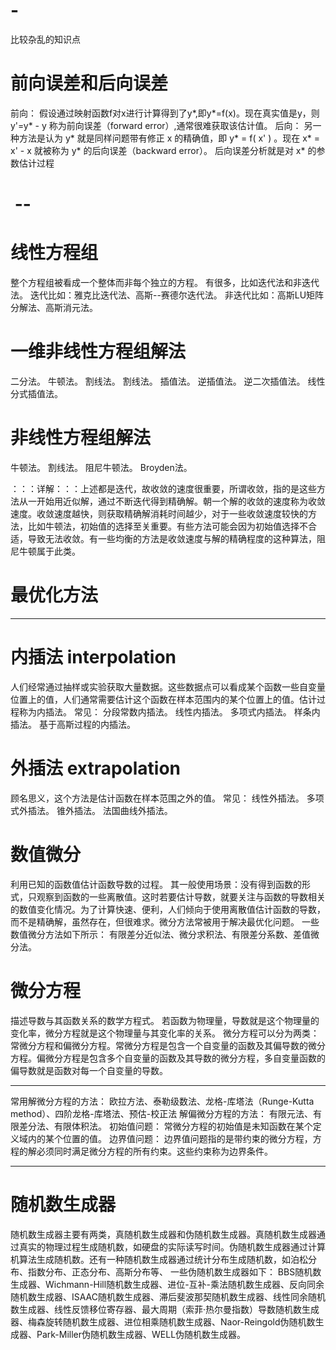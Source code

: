 # -
比较杂乱的知识点

# 前向误差和后向误差

前向： 
假设通过映射函数f对x进行计算得到了y*,即y*=f(x)。现在真实值是y，则y'=y* - y 称为前向误差（forward error）,通常很难获取该估计值。
后向：
另一种方法是认为 y* 就是同样问题带有修正 x 的精确值，即 y* = f( x' ) 。现在 x* = x' - x 就被称为 y* 的后向误差（backward error）。
后向误差分析就是对 x* 的参数估计过程


#  --
# 线性方程组
整个方程组被看成一个整体而非每个独立的方程。
有很多，比如迭代法和非迭代法。
迭代比如：雅克比迭代法、高斯--赛德尔迭代法。
非迭代比如：高斯LU矩阵分解法、高斯消元法。

# 一维非线性方程组解法
二分法。
牛顿法。
割线法。
割线法。
插值法。
逆插值法。
逆二次插值法。
线性分式插值法。

# 非线性方程组解法
牛顿法。
割线法。
阻尼牛顿法。
Broyden法。

：：：详解：：：上述都是迭代，故收敛的速度很重要，所谓收敛，指的是这些方法从一开始用近似解，通过不断迭代得到精确解。朝一个解的收敛的速度称为收敛速度。收敛速度越快，则获取精确解消耗时间越少，对于一些收敛速度较快的方法，比如牛顿法，初始值的选择至关重要。有些方法可能会因为初始值选择不合适，导致无法收敛。有一些均衡的方法是收敛速度与解的精确程度的这种算法，阻尼牛顿属于此类。

# 最优化方法
----------------

# 内插法 interpolation
人们经常通过抽样或实验获取大量数据。这些数据点可以看成某个函数一些自变量位置上的值，人们通常需要估计这个函数在样本范围内的某个位置上的值。估计过程称为内插法。
常见：
分段常数内插法。
线性内插法。
多项式内插法。
样条内插法。
基于高斯过程的内插法。

# 外插法 extrapolation

顾名思义，这个方法是估计函数在样本范围之外的值。
常见：
线性外插法。
多项式外插法。
锥外插法。
法国曲线外插法。

# 数值微分

利用已知的函数值估计函数导数的过程。
其一般使用场景：没有得到函数的形式，只观察到函数的一些离散值。这时若要估计导数，就要关注与函数的导数相关的数值变化情况。为了计算快速、便利，人们倾向于使用离散值估计函数的导数，而不是精确解，虽然存在，但很难求。微分方法常被用于解决最优化问题。
一些数值微分方法如下所示：
有限差分近似法、微分求积法、有限差分系数、差值微分法。

# 微分方程

描述导数与其函数关系的数学方程式。
若函数为物理量，导数就是这个物理量的变化率，微分方程就是这个物理量与其变化率的关系。
微分方程可以分为两类：常微分方程和偏微分方程。常微分方程是包含一个自变量的函数及其偏导数的微分方程。偏微分方程是包含多个自变量的函数及其导数的微分方程，多自变量函数的偏导数就是函数对每一个自变量的导数。

--------
常用解微分方程的方法：
欧拉方法、泰勒级数法、龙格-库塔法（Runge-Kutta method）、四阶龙格-库塔法、预估-校正法
解偏微分方程的方法：
有限元法、有限差分法、有限体积法。
初始值问题：
常微分方程的初始值是未知函数在某个定义域内的某个位置的值。
边界值问题：
边界值问题指的是带约束的微分方程，方程的解必须同时满足微分方程的所有约束。这些约束称为边界条件。

--------
# 随机数生成器
随机数生成器主要有两类，真随机数生成器和伪随机数生成器。真随机数生成器通过真实的物理过程生成随机数，如硬盘的实际读写时间。伪随机数生成器通过计算机算法生成随机数。还有一种随机数生成器通过统计分布生成随机数，如泊松分布、指数分布、正态分布、高斯分布等、
一些伪随机数生成器如下：
BBS随机数生成器、Wichmann-Hill随机数生成器、进位-互补-乘法随机数生成器、反向同余随机数生成器、ISAAC随机数生成器、滞后斐波那契随机数生成器、线性同余随机数生成器、线性反馈移位寄存器、最大周期（索菲·热尔曼指数）导数随机数生成器、梅森旋转随机数生成器、进位相乘随机数生成器、Naor-Reingold伪随机数生成器、Park-Miller伪随机数生成器、WELL伪随机数生成器。











